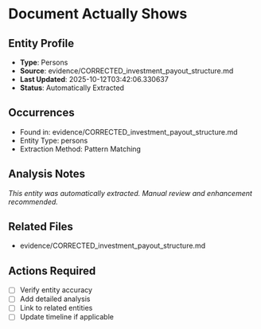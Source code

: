 # Document Actually Shows

## Entity Profile
- **Type**: Persons
- **Source**: evidence/CORRECTED_investment_payout_structure.md
- **Last Updated**: 2025-10-12T03:42:06.330637
- **Status**: Automatically Extracted

## Occurrences
- Found in: evidence/CORRECTED_investment_payout_structure.md
- Entity Type: persons
- Extraction Method: Pattern Matching

## Analysis Notes
*This entity was automatically extracted. Manual review and enhancement recommended.*

## Related Files
- evidence/CORRECTED_investment_payout_structure.md

## Actions Required
- [ ] Verify entity accuracy
- [ ] Add detailed analysis
- [ ] Link to related entities
- [ ] Update timeline if applicable
